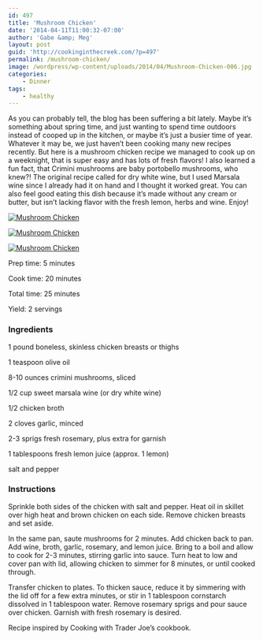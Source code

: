 ```yaml
---
id: 497
title: 'Mushroom Chicken'
date: '2014-04-11T11:00:32-07:00'
author: 'Gabe &amp; Meg'
layout: post
guid: 'http://cookinginthecreek.com/?p=497'
permalink: /mushroom-chicken/
image: /wordpress/wp-content/uploads/2014/04/Mushroom-Chicken-006.jpg
categories:
    - Dinner
tags:
    - healthy
---
```


As you can probably tell, the blog has been suffering a bit lately. Maybe it’s something about spring time, and just wanting to spend time outdoors instead of cooped up in the kitchen, or maybe it’s just a busier time of year. Whatever it may be, we just haven’t been cooking many new recipes recently. But here is a mushroom chicken recipe we managed to cook up on a weeknight, that is super easy and has lots of fresh flavors! I also learned a fun fact, that Crimini mushrooms are baby portobello mushrooms, who knew?! The original recipe called for dry white wine, but I used Marsala wine since I already had it on hand and I thought it worked great. You can also feel good eating this dish because it’s made without any cream or butter, but isn’t lacking flavor with the fresh lemon, herbs and wine. Enjoy!

[![Mushroom Chicken](http://cookinginthecreek.com/wordpress/wp-content/uploads/2014/04/Mushroom-Chicken-005-1024x681.jpg)](http://cookinginthecreek.com/wordpress/wp-content/uploads/2014/04/Mushroom-Chicken-005.jpg)

[![Mushroom Chicken](http://cookinginthecreek.com/wordpress/wp-content/uploads/2014/04/Mushroom-Chicken-006-1024x681.jpg)](http://cookinginthecreek.com/wordpress/wp-content/uploads/2014/04/Mushroom-Chicken-006.jpg)

[![Mushroom Chicken](http://cookinginthecreek.com/wordpress/wp-content/uploads/2014/04/Mushroom-Chicken-007-1024x681.jpg)](http://cookinginthecreek.com/wordpress/wp-content/uploads/2014/04/Mushroom-Chicken-007.jpg)

Prep time: 5 minutes

Cook time: 20 minutes

Total time: 25 minutes

Yield: 2 servings

### Ingredients

1 pound boneless, skinless chicken breasts or thighs

1 teaspoon olive oil

8-10 ounces crimini mushrooms, sliced

1/2 cup sweet marsala wine (or dry white wine)

1/2 chicken broth

2 cloves garlic, minced

2-3 sprigs fresh rosemary, plus extra for garnish

1 tablespoons fresh lemon juice (approx. 1 lemon)

salt and pepper

### Instructions

Sprinkle both sides of the chicken with salt and pepper. Heat oil in skillet over high heat and brown chicken on each side. Remove chicken breasts and set aside.

In the same pan, saute mushrooms for 2 minutes. Add chicken back to pan. Add wine, broth, garlic, rosemary, and lemon juice. Bring to a boil and allow to cook for 2-3 minutes, stirring garlic into sauce. Turn heat to low and cover pan with lid, allowing chicken to simmer for 8 minutes, or until cooked through.

Transfer chicken to plates. To thicken sauce, reduce it by simmering with the lid off for a few extra minutes, or stir in 1 tablespoon cornstarch dissolved in 1 tablespoon water. Remove rosemary sprigs and pour sauce over chicken. Garnish with fresh rosemary is desired.

Recipe inspired by Cooking with Trader Joe’s cookbook.